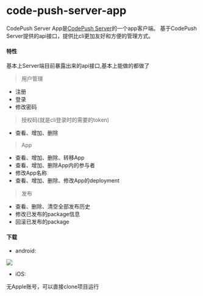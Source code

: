 # code-push-server-app

CodePush Server App是[CodePush Server](https://github.com/lisong/code-push-server)的一个app客户端。
基于CodePush Server提供的api接口，提供比cli更加友好和方便的管理方式。

#### 特性
基本上Server端目前暴露出来的api接口,基本上能做的都做了

> 用户管理
   * 注册
   * 登录
   * 修改密码
   
> 授权码(就是cli登录时的需要的token)
   * 查看、增加、删除
   
> App
   * 查看、增加、删除、转移App
   * 查看、增加、删除App内的参与者
   * 修改App名称
   * 查看、增加、删除、修改App的deployment
   
> 发布
   * 查看、删除、清空全部发布历史
   * 修改已发布的package信息
   * 回滚已发布的package

#### 下载

* android:

![](https://tva1.sinaimg.cn/large/006tNbRwgy1g9u0oztop1j308c08cdg4.jpg)

* iOS:

无Apple账号，可以直接clone项目运行
